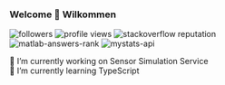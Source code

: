 ### Welcome 👋 Wilkommen

![followers](https://img.shields.io/github/followers/smamusa?style=flat)
![profile views](https://komarev.com/ghpvc/?username=your-github-username&style=flat-square)
![stackoverflow reputation](https://img.shields.io/endpoint?style=flat&url=https%3A%2F%2Fmystats-api.herokuapp.com%2Fstackrep)
![matlab-answers-rank](https://img.shields.io/endpoint?style=flat&url=https%3A%2F%2Fmystats-api.herokuapp.com%2Fmatlab-answers-rank)
![mystats-api](https://img.shields.io/endpoint?style=flat&url=https%3A%2F%2Fmystats-api.herokuapp.com%2F)



🔭 I’m currently working on Sensor Simulation Service\
🌱 I’m currently learning TypeScript

<!--
**smamusa/smamusa** is a ✨ _special_ ✨ repository because its `README.md` (this file) appears on your GitHub profile.

Here are some ideas to get you started:

- 🔭 I’m currently working on ...
- 🌱 I’m currently learning ...
- 👯 I’m looking to collaborate on ...
- 🤔 I’m looking for help with ...
- 💬 Ask me about ...
- 📫 How to reach me: ...
- 😄 Pronouns: ...
- ⚡ Fun fact: ...
-->
